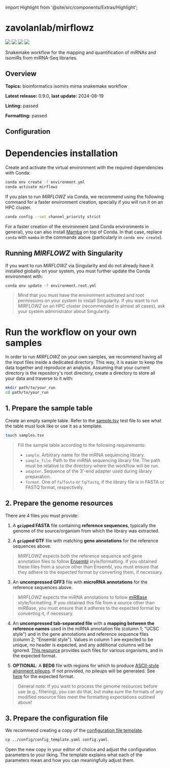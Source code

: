 


  
import Highlight from '@site/src/components/Extras/Highlight';  

# zavolanlab/mirflowz
  
![](https://img.shields.io/github/license/zavolanlab/mirflowz?style=for-the-badge&label=license&logo=github)
![](https://img.shields.io/github/issues/zavolanlab/mirflowz?style=for-the-badge&label=issues&logo=github)
![](https://img.shields.io/github/stars/zavolanlab/mirflowz?style=for-the-badge&label=stars&logo=github)
![](https://img.shields.io/github/watchers/zavolanlab/mirflowz?style=for-the-badge&label=watchers&logo=github)  
  
Snakemake workflow for the mapping and quantification of miRNAs and isomiRs from miRNA-Seq libraries.  

## Overview
  
**Topics:** <Highlight color='#b045a4'>bioinformatics</Highlight> <Highlight color='#b045a4'>isomirs</Highlight> <Highlight color='#b045a4'>mirna</Highlight> <Highlight color='#b045a4'>snakemake</Highlight> <Highlight color='#b045a4'>workflow</Highlight>  
  
**Latest release:** <Highlight color='#adadad'>0.9.0</Highlight>, **last update:** <Highlight color='#adadad'>2024-08-19</Highlight>
  
**Linting:** <Highlight color='#10b981'>passed</Highlight>
  
**Formatting:** <Highlight color='#10b981'>passed</Highlight>

## Configuration
  
# Dependencies installation

Create and activate the virtual environment with the required dependencies
with Conda:

```bash
conda env create -f environment.yml
conda activate mirflowz
```

If you plan to run _MIRFLOWZ_ via Conda, we recommend using the following
command for a faster environment creation, specially if you will run it on an
HPC cluster.

```bash
conda config --set channel_priority strict
```

For a faster creation of the environment (and Conda environments in general),
you can also install [Mamba][mamba] on top of Conda. In that case, replace
`conda` with `mamba` in the commands above (particularly in 
`conda env create`).

## Running _MIRFLOWZ_ with Singularity

If you want to run _MIRFLOWZ_ via Singularity and do not already
have it installed globally on your system, you must further update the Conda
environment with:

```bash
conda env update -f environment.root.yml
```

> Mind that you must have the environment activated and root permissions on
> your system to install Singularity. If you want to run _MIRFLOWZ_ on an HPC
> cluster (recommended in almost all cases), ask your system administrator
> about Singularity.

# Run the workflow on your own samples

In order to run _MIRFLOWZ_ on your own samples, we recommend having all the
input files inside a dedicated directory. This way, it is easier to keep the
data together and reproduce an analysis. Assuming that your current directory
is the repository's root directory, create a directory to store all your data
and traverse to it with:

```bash
mkdir path/to/your_run
cd path/to/your_run
```

## 1. Prepare the sample table

Create an empty sample table. Refer to the
[sample.tsv](../test/test_files/samples_table.tsv) test file to see what the
table must look like or use it as a template.

```bash
touch samples.tsv
```

> Fill the sample table according to the following requirements:  
>
> - `sample`. Arbitrary name for the miRNA sequencing library.
> - `sample_file`. Path to the miRNA sequencing library file. The path must be
> relative to the directory where the workflow will be run.
> - `adapter`. Sequence of the 3'-end adapter used during library preparation.
> - `format`. One of `fa`/`fasta` or `fq`/`fastq`, if the library file is in
> FASTA or FASTQ format, respectively.

## 2. Prepare the genome resources

There are 4 files you must provide: 

1. A **`gzip`ped FASTA** file containing **reference sequences**, typically the
   genome of the source/organism from which the library was extracted.

2. A **`gzip`ped GTF** file with matching **gene annotations** for the
   reference sequences above.

> _MIRFLOWZ_ expects both the reference sequence and gene annotation files to
> follow [Ensembl][ensembl] style/formatting. If you obtained these files from
> a source other than Ensembl, you must ensure that they adhere to the
> expected format by converting them, if necessary.

3. An **uncompressed GFF3** file with **microRNA annotations** for the reference
   sequences above.

> _MIRFLOWZ_ expects the miRNA annotations to follow [miRBase][mirbase]
> style/formatting. If you obtained this file from a source other than miRBase,
> you must ensure that it adheres to the expected format by converting it, if
> necessary.


4. An **uncompressed tab-separated file** with a **mapping between the
   reference names** used in the miRNA annotation file (column 1; "UCSC style")
   and in the gene annotations and reference sequence files (column 2; "Ensembl
   style"). Values in column 1 are expected to be unique, no header is
   expected, and any additional columns will be ignored. [This
   resource][chrMap] provides such files for various organisms, and in the
   expected format.

5. **OPTIONAL**: A **BED6** file with regions for which to produce
   [ASCII-style alignment pileups][ascii-pileups]. If not provided, no pileups
   will be generated. See [here][bed-format] for the expected format.

> General note: If you want to process the genome resources before use (e.g.,
> filtering), you can do that, but make sure the formats of any modified
> resource files meet the formatting expectations outlined above!

## 3. Prepare the configuration file

We recommend creating a copy of the
[configuration file template](config_template.yaml).

```bash
cp ../config/config_template.yaml config.yaml

```

Open the new copy in your editor of choice and adjust the configuration
parameters to your liking. The template explains what each of the parameters
mean and how you can meaningfully adjust them.

[ascii-pileups]: <https://git.scicore.unibas.ch/zavolan_group/tools/ascii-alignment-pileup>
[bed-format]: <https://gist.github.com/deliaBlue/19ad3740c95937378bd9281bd9d1bc72>
[chrMap]: <https://github.com/dpryan79/ChromosomeMappings>
[ensembl]: <https://ensembl.org/>
[ensembl-bed]: <https://www.ensembl.org/info/website/upload/bed.html>
[mamba]: <https://github.com/mamba-org/mamba>
[mirbase]: <https://mirbase.org/>
